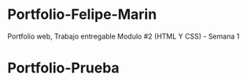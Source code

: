# Portfolio-Felipe-Marin
Portfolio web, Trabajo entregable Modulo #2 (HTML Y CSS) - Semana 1
# Portfolio-Prueba

